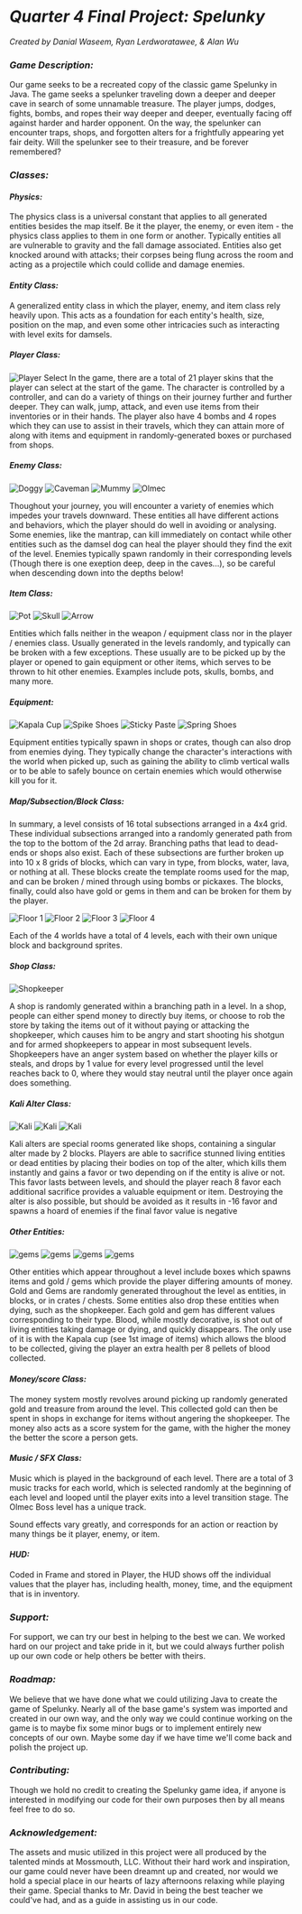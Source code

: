 # ***Quarter 4 Final Project: Spelunky***
*Created by Danial Waseem, Ryan Lerdworatawee, & Alan Wu*

### ***Game Description:***

Our game seeks to be a recreated copy of the classic game Spelunky in Java. The game seeks a spelunker traveling down a deeper and deeper cave in search of some unnamable treasure. The player jumps, dodges, fights, bombs, and ropes their way deeper and deeper, eventually facing off against harder and harder opponent. On the way, the spelunker can encounter traps, shops, and forgotten alters for a frightfully appearing yet fair deity. Will the spelunker see to their treasure, and be forever remembered?

### ***Classes:***

#### ***Physics:***
The physics class is a universal constant that applies to all generated entities besides the map itself. Be it the player, the enemy, or even item - the physics class applies to them in one form or another. Typically entities all are vulnerable to gravity and the fall damage associated. Entities also get knocked around with attacks; their corpses being flung across the room and acting as a projectile which could collide and damage enemies. 

#### ***Entity Class:***
A generalized entity class in which the player, enemy, and item class rely heavily upon. This acts as a foundation for each entity's health, size, position on the map, and even some other intricacies such as interacting with level exits for damsels. 

##### ***Player Class:***

![Player Select](https://github.com/DanTheMan6492/Spelunky/blob/89ca23dbf59d1fd8cb6695a2a197fb144b0f2a80/src/imgs/Characters/image.png)
In the game, there are a total of 21 player skins that the player can select at the start of the game. The character is controlled by a controller, and can do a variety of things on their journey further and further deeper. They can walk, jump, attack, and even use items from their inventories or in their hands. The player also have 4 bombs and 4 ropes which they can use to assist in their travels, which they can attain more of along with items and equipment in randomly-generated boxes or purchased from shops. 


##### ***Enemy Class:***
![Doggy](https://github.com/DanTheMan6492/Spelunky/blob/ada204c2fab9a4f0e90c1c6ec8e4f173ea649ab7/src/imgs/Monsters/Damsel/damsel_stun.gif)
![Caveman](https://github.com/DanTheMan6492/Spelunky/blob/ada204c2fab9a4f0e90c1c6ec8e4f173ea649ab7/src/imgs/Monsters/Caveman/cavemanStand.gif)
![Mummy](https://github.com/DanTheMan6492/Spelunky/blob/ada204c2fab9a4f0e90c1c6ec8e4f173ea649ab7/src/imgs/Monsters/Mummy/mummyWalk.gif)
![Olmec](https://github.com/DanTheMan6492/Spelunky/blob/ca4d344b87a6dd55fed91a0757528376e314d88b/src/imgs/Monsters/olmec.png)

Thoughout your journey, you will encounter a variety of enemies which impedes your travels downward. These entities all have different actions and behaviors, which the player should do well in avoiding or analysing. Some enemies, like the mantrap, can kill immediately on contact while other entities such as the damsel dog can heal the player should they find the exit of the level. Enemies typically spawn randomly in their corresponding levels (Though there is one exeption deep, deep in the caves...), so be careful when descending down into the depths below!

##### ***Item Class:***
![Pot](https://github.com/DanTheMan6492/Spelunky/blob/3eff2d5c8b3a34940d3e597a811f817b3e9c83cf/src/imgs/Items/Objects/pot.png)
![Skull](https://github.com/DanTheMan6492/Spelunky/blob/3eff2d5c8b3a34940d3e597a811f817b3e9c83cf/src/imgs/Items/Objects/rock.png)
![Arrow](https://github.com/DanTheMan6492/Spelunky/blob/3eff2d5c8b3a34940d3e597a811f817b3e9c83cf/src/imgs/Items/Objects/arrow.png)

Entities which falls neither in the weapon / equipment class nor in the player / enemies class. Usually generated in the levels randomly, and typically can be broken with a few exceptions. These usually are to be picked up by the player or opened to gain equipment or other items, which serves to be thrown to hit other enemies. Examples include pots, skulls, bombs, and many more.

##### ***Equipment:***
![Kapala Cup](https://github.com/DanTheMan6492/Spelunky/blob/12ee22e59214b739edc947bc626fa3385670974f/src/imgs/Items/HUD/kapala/0.png)
![Spike Shoes](https://github.com/DanTheMan6492/Spelunky/blob/12ee22e59214b739edc947bc626fa3385670974f/src/imgs/Items/HUD/item_3.png)
![Sticky Paste](https://github.com/DanTheMan6492/Spelunky/blob/12ee22e59214b739edc947bc626fa3385670974f/src/imgs/Items/HUD/item_4.png)
![Spring Shoes](https://github.com/DanTheMan6492/Spelunky/blob/12ee22e59214b739edc947bc626fa3385670974f/src/imgs/Items/HUD/item_2.png)

Equipment entities typically spawn in shops or crates, though can also drop from enemies dying. They typically change the character's interactions with the world when picked up, such as gaining the ability to climb vertical walls or to be able to safely bounce on certain enemies which would otherwise kill you for it.

##### ***Map/Subsection/Block Class:***
In summary, a level consists of 16 total subsections arranged in a 4x4 grid. These individual subsections arranged into a randomly generated path from the top to the bottom of the 2d array. Branching paths that lead to dead-ends or shops also exist. Each of these subsections are further broken up into 10 x 8 grids of blocks, which can vary in type, from blocks, water, lava, or nothing at all. These blocks create the template rooms used for the map, and can be broken / mined through using bombs or pickaxes. The blocks, finally, could also have gold or gems in them and can be broken for them by the player.

![Floor 1](https://github.com/DanTheMan6492/Spelunky/blob/12ee22e59214b739edc947bc626fa3385670974f/src/imgs/Tiles/1/1_1.png)
![Floor 2](https://github.com/DanTheMan6492/Spelunky/blob/12ee22e59214b739edc947bc626fa3385670974f/src/imgs/Tiles/2/1_1.png)
![Floor 3](https://github.com/DanTheMan6492/Spelunky/blob/12ee22e59214b739edc947bc626fa3385670974f/src/imgs/Tiles/3/1_1.png)
![Floor 4](https://github.com/DanTheMan6492/Spelunky/blob/12ee22e59214b739edc947bc626fa3385670974f/src/imgs/Tiles/4/1_1.png)

Each of the 4 worlds have a total of 4 levels, each with their own unique block and background sprites.

##### ***Shop Class:***

![Shopkeeper](https://github.com/DanTheMan6492/Spelunky/blob/12ee22e59214b739edc947bc626fa3385670974f/src/imgs/Monsters/Shopkeep/shopkeepStand.gif)

A shop is randomly generated within a branching path in a level. In a shop, people can either spend money to directly buy items, or choose to rob the store by taking the items out of it without paying or attacking the shopkeeper, which causes him to be angry and start shooting his shotgun and for armed shopkeepers to appear in most subsequent levels. Shopkeepers have an anger system based on whether the player kills or steals, and drops by 1 value for every level progressed until the level reaches back to 0, where they would stay neutral until the player once again does something.


##### ***Kali Alter Class:***

![Kali](https://github.com/DanTheMan6492/Spelunky/blob/e774222c1e9d28265da727caaf5fb5ab7955f1f0/src/imgs/Tiles/1/9.png)
![Kali](https://github.com/DanTheMan6492/Spelunky/blob/e774222c1e9d28265da727caaf5fb5ab7955f1f0/src/imgs/Tiles/1/6.png)
![Kali](https://github.com/DanTheMan6492/Spelunky/blob/e774222c1e9d28265da727caaf5fb5ab7955f1f0/src/imgs/Tiles/1/7.png)


Kali alters are special rooms generated like shops, containing a singular alter made by 2 blocks. Players are able to sacrifice stunned living entities or dead entities by placing their bodies on top of the alter, which kills them instantly and gains a favor or two depending on if the entity is alive or not. This favor lasts between levels, and should the player reach 8 favor each additional sacrifice provides a valuable equipment or item. Destroying the alter is also possible, but should be avoided as it results in -16 favor and spawns a hoard of enemies if the final favor value is negative

##### ***Other Entities:***

![gems](https://github.com/DanTheMan6492/Spelunky/blob/cc46d4cb7527a832310a7dd1b6489046591f074c/src/imgs/Items/Objects/big_gem_blue.png)
![gems](https://github.com/DanTheMan6492/Spelunky/blob/cc46d4cb7527a832310a7dd1b6489046591f074c/src/imgs/Items/Objects/big_gem_green.png)
![gems](https://github.com/DanTheMan6492/Spelunky/blob/cc46d4cb7527a832310a7dd1b6489046591f074c/src/imgs/Items/Objects/big_gem_red.png)
![gems](https://github.com/DanTheMan6492/Spelunky/blob/cc46d4cb7527a832310a7dd1b6489046591f074c/src/imgs/Items/Objects/big_gold_nugget.png)

Other entities which appear throughout a level include boxes which spawns items and gold / gems which provide the player differing amounts of money. Gold and Gems are randomly generated throughout the level as entities, in blocks, or in crates / chests. Some entities also drop these entities when dying, such as the shopkeeper. Each gold and gem has different values corresponding to their type. Blood, while mostly decorative, is shot out of living entities taking damage or dying, and quickly disappears. The only use of it is with the Kapala cup (see 1st image of items) which allows the blood to be collected, giving the player an extra health per 8 pellets of blood collected.


#### ***Money/score Class:***

The money system mostly revolves around picking up randomly generated gold and treasure from around the level. This collected gold can then be spent in shops in exchange for items without angering the shopkeeper. The money also acts as a score system for the game, with the higher the money the better the score a person gets.

#### ***Music / SFX Class:***

Music which is played in the background of each level. There are a total of 3 music tracks for each world, which is selected randomly at the beginning of each level and looped until the player exits into a level transition stage. The Olmec Boss level has a unique track.

Sound effects vary greatly, and corresponds for an action or reaction by many things be it player, enemy, or item.

#### ***HUD:***

Coded in Frame and stored in Player, the HUD shows off the individual values that the player has, including health, money, time, and the equipment that is in inventory.

### ***Support:***
For support, we can try our best in helping to the best we can. We worked hard on our project and take pride in it, but we could always further polish up our own code or help others be better with theirs.

### ***Roadmap:***
We believe that we have done what we could utilizing Java to create the game of Spelunky. Nearly all of the base game's system was imported and created in our own way, and the only way we could continue working on the game is to maybe fix some minor bugs or to implement entirely new concepts of our own. Maybe some day if we have time we'll come back and polish the project up. 

### ***Contributing:***

Though we hold no credit to creating the Spelunky game idea, if anyone is interested in modifying our code for their own purposes then by all means feel free to do so.

### ***Acknowledgement:***

The assets and music utilized in this project were all produced by the talented minds at Mossmouth, LLC. Without their hard work and inspiration, our game could never have been dreamnt up and created, nor would we hold a special place in our hearts of lazy afternoons relaxing while playing their game. Special thanks to Mr. David in being the best teacher we could've had, and as a guide in assisting us in our code. 
